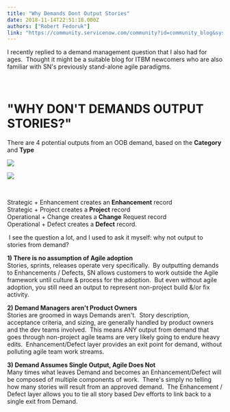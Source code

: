 ```yaml
---
title: "Why Demands Dont Output Stories"
date: 2018-11-14T22:51:18.000Z
authors: ["Robert Fedoruk"]
link: "https://community.servicenow.com/community?id=community_blog&sys_id=d7a0d8d1db71e3406c1c02d5ca961932"
---
```

<p>I recently replied to a demand management question that I also had for ages.  Thought it might be a suitable blog for ITBM newcomers who are also familiar with SN&#39;s previously stand-alone agile paradigms.</p>
<h1><br />&#34;WHY DON&#39;T DEMANDS OUTPUT STORIES?&#34;</h1>
<p>There are 4 potential outputs from an OOB demand, based on the <strong>Category</strong> and <strong>Type</strong></p>
<p><img class="community_image_fullscreen" src="0755ab45db356740656a5583ca961996.iix" /></p>
<p><img class="community_image_fullscreen" src="9a75a385db356740656a5583ca96191c.iix" /></p>
<p> </p>
<p>Strategic &#43; Enhancement creates an <strong>Enhancement</strong> record<br />Strategic &#43; Project creates a <strong>Project</strong> record<br />Operational &#43; Change creates a <strong>Change</strong> Request record<br />Operational &#43; Defect creates a <strong>Defect</strong> record.</p>
<p> I see the question a lot, and I used to ask it myself: why not output to stories from demand?</p>
<p><strong>1) There is no assumption of Agile adoption</strong><br />Stories, sprints, releases operate very specifically.  By outputting demands to Enhancements / Defects, SN allows customers to work outside the Agile framework until culture &amp; process for the adoption.  But even without agile adoption, you still need an output to represent non-project build &amp;/or fix activity.</p>
<p><strong>2) Demand Managers aren&#39;t Product Owners<br /></strong>Stories are groomed in ways Demands aren&#39;t.  Story description, acceptance criteria, and sizing, are generally handled by product owners and the dev teams involved.  This means ANY output from demand that goes through non-project agile teams are very likely going to endure heavy edits.  Enhancement/Defect layer provides an exit point for demand, without polluting agile team work streams.</p>
<p><strong>3) Demand Assumes Single Output, Agile Does Not</strong><br />Many times what leaves Demand and becomes an Enhancement/Defect will be composed of multiple components of work.  There&#39;s simply no telling how many stories will result from an approved demand.  The Enhancement / Defect layer allows you to tie all story based Dev efforts to link back to a single exit from Demand.</p>
<p> </p>
<p> </p>